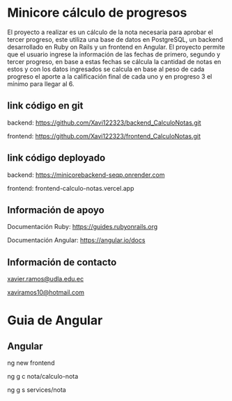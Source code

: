 # Minicore cálculo de progresos

El proyecto a realizar es un cálculo de la nota necesaria para aprobar el tercer progreso, este utiliza una base de datos en PostgreSQL, un backend desarrollado en Ruby on Rails y un frontend en Angular. El proyecto permite que el usuario ingrese la información de las fechas de primero, segundo y tercer progreso, en base a estas fechas se cálcula la cantidad de notas en estos y con los datos ingresados se calcula en base al peso de cada progreso el aporte a la calificación final de cada uno y en progreso 3 el mínimo para llegar al 6.

## link código en git

backend: https://github.com/Xavi122323/backend_CalculoNotas.git

frontend: https://github.com/Xavi122323/frontend_CalculoNotas.git

## link código deployado

backend: https://minicorebackend-seqp.onrender.com

frontend: frontend-calculo-notas.vercel.app

## Información de apoyo

Documentación Ruby: https://guides.rubyonrails.org

Documentación Angular: https://angular.io/docs

## Información de contacto

xavier.ramos@udla.edu.ec

xaviramos10@hotmail.com

# Guia de Angular

## Angular

ng new frontend

ng g c nota/calculo-nota

ng g s services/nota
